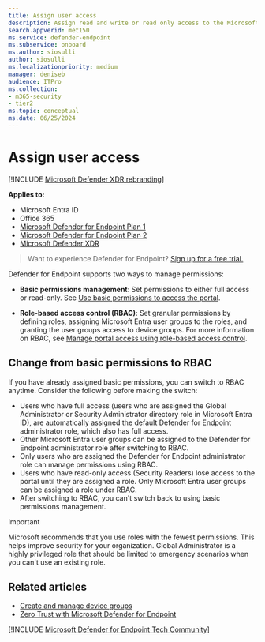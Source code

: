 ```yaml
---
title: Assign user access 
description: Assign read and write or read only access to the Microsoft Defender for Endpoint portal.
search.appverid: met150
ms.service: defender-endpoint
ms.subservice: onboard
ms.author: siosulli
author: siosulli
ms.localizationpriority: medium
manager: deniseb
audience: ITPro
ms.collection: 
- m365-security
- tier2
ms.topic: conceptual
ms.date: 06/25/2024
---
```


# Assign user access 

[!INCLUDE [Microsoft Defender XDR rebranding](../includes/microsoft-defender.md)]


**Applies to:**
- Microsoft Entra ID
- Office 365
- [Microsoft Defender for Endpoint Plan 1](microsoft-defender-endpoint.md)
- [Microsoft Defender for Endpoint Plan 2](microsoft-defender-endpoint.md)
- [Microsoft Defender XDR](/defender-xdr)

> Want to experience Defender for Endpoint? [Sign up for a free trial.](https://signup.microsoft.com/create-account/signup?products=7f379fee-c4f9-4278-b0a1-e4c8c2fcdf7e&ru=https://aka.ms/MDEp2OpenTrial?ocid=docs-wdatp-assignaccess-abovefoldlink)

Defender for Endpoint supports two ways to manage permissions:

- **Basic permissions management**: Set permissions to either full access or read-only. See [Use basic permissions to access the portal](basic-permissions.md).

- **Role-based access control (RBAC)**: Set granular permissions by defining roles, assigning Microsoft Entra user groups to the roles, and granting the user groups access to device groups. For more information on RBAC, see [Manage portal access using role-based access control](rbac.md).

## Change from basic permissions to RBAC

If you have already assigned basic permissions, you can switch to RBAC anytime. Consider the following before making the switch:

- Users who have full access (users who are assigned the Global Administrator or Security Administrator directory role in Microsoft Entra ID), are automatically assigned the default Defender for Endpoint administrator role, which also has full access. 
- Other Microsoft Entra user groups can be assigned to the Defender for Endpoint administrator role after switching to RBAC.
- Only users who are assigned the Defender for Endpoint administrator role can manage permissions using RBAC. 
- Users who have read-only access (Security Readers) lose access to the portal until they are assigned a role. Only Microsoft Entra user groups can be assigned a role under RBAC.
- After switching to RBAC, you can't switch back to using basic permissions management.

> [!IMPORTANT]
> Microsoft recommends that you use roles with the fewest permissions. This helps improve security for your organization. Global Administrator is a highly privileged role that should be limited to emergency scenarios when you can't use an existing role.

## Related articles

- [Create and manage device groups](machine-groups.md)
- [Zero Trust with Microsoft Defender for Endpoint](zero-trust-with-microsoft-defender-endpoint.md)

[!INCLUDE [Microsoft Defender for Endpoint Tech Community](../includes/defender-mde-techcommunity.md)]
